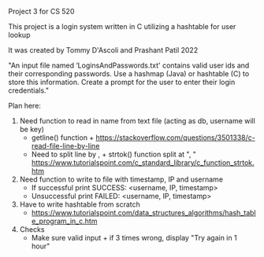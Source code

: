 Project 3 for CS 520

This project is a login system written in C utilizing a hashtable for user lookup

It was created by Tommy D'Ascoli and Prashant Patil 2022

"An input file named ‘LoginsAndPasswords.txt' contains valid user ids and their corresponding passwords. Use a hashmap (Java) or hashtable (C) to store this information. Create a prompt for the user to enter their login credentials."

Plan here:

1. Need function to read in name from text file (acting as db, username will be key)
   - getline() function + https://stackoverflow.com/questions/3501338/c-read-file-line-by-line
   - Need to split line by , + strtok() function split at ", " https://www.tutorialspoint.com/c_standard_library/c_function_strtok.htm
2. Need function to write to file with timestamp, IP and username
   - If successful print SUCCESS: <username, IP, timestamp>
   - Unsuccessful print FAILED: <username, IP, timestamp>
3. Have to write hashtable from scratch
   - https://www.tutorialspoint.com/data_structures_algorithms/hash_table_program_in_c.htm
4. Checks
   - Make sure valid input + if 3 times wrong, display "Try again in 1 hour"
